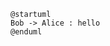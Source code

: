 <pre><code class="language-plant-uml#some-hash">@startuml
Bob -&gt; Alice : hello
@enduml
</code></pre>
